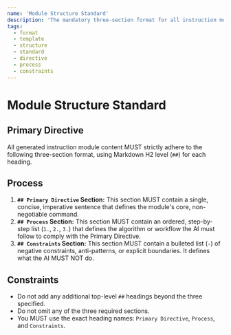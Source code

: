 ```yaml
---
name: 'Module Structure Standard'
description: 'The mandatory three-section format for all instruction modules.'
tags:
  - format
  - template
  - structure
  - standard
  - directive
  - process
  - constraints
---
```


# Module Structure Standard

## Primary Directive

All generated instruction module content MUST strictly adhere to the following three-section format, using Markdown H2 level (`##`) for each heading.

## Process

1.  **`## Primary Directive` Section:** This section MUST contain a single, concise, imperative sentence that defines the module's core, non-negotiable command.
2.  **`## Process` Section:** This section MUST contain an ordered, step-by-step list (`1.`, `2.`, `3.`) that defines the algorithm or workflow the AI must follow to comply with the Primary Directive.
3.  **`## Constraints` Section:** This section MUST contain a bulleted list (`-`) of negative constraints, anti-patterns, or explicit boundaries. It defines what the AI MUST NOT do.

## Constraints

- Do not add any additional top-level `##` headings beyond the three specified.
- Do not omit any of the three required sections.
- You MUST use the exact heading names: `Primary Directive`, `Process`, and `Constraints`.
